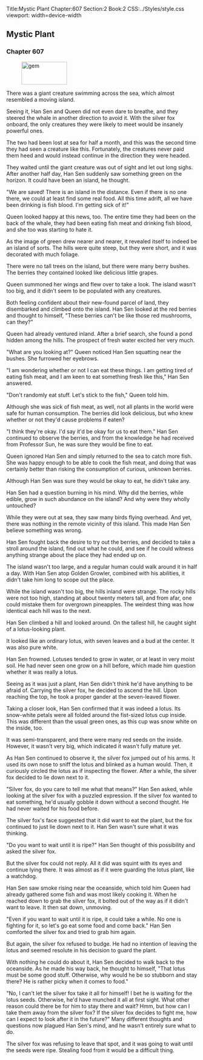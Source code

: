 Title:Mystic Plant 
Chapter:607 
Section:2 
Book:2 
CSS:../Styles/style.css 
viewport: width=device-width
  
## Mystic Plant
### Chapter 607
  
<figure>
	<img src="../Images/gem.gif" alt="gem" id="gem" width="120" height="60" />
</figure>
  

  
There was a giant creature swimming across the sea, which almost resembled a moving island.

Seeing it, Han Sen and Queen did not even dare to breathe, and they steered the whale in another direction to avoid it. With the silver fox onboard, the only creatures they were likely to meet would be insanely powerful ones.

The two had been lost at sea for half a month, and this was the second time they had seen a creature like this. Fortunately, the creatures never paid them heed and would instead continue in the direction they were headed.

They waited until the giant creature was out of sight and let out long sighs. After another half day, Han Sen suddenly saw something green on the horizon. It could have been an island, he thought.

"We are saved! There is an island in the distance. Even if there is no one there, we could at least find some real food. All this time adrift, all we have been drinking is fish blood. I'm getting sick of it!"

Queen looked happy at this news, too. The entire time they had been on the back of the whale, they had been eating fish meat and drinking fish blood, and she too was starting to hate it.

As the image of green drew nearer and nearer, it revealed itself to indeed be an island of sorts. The hills were quite steep, but they were short, and it was decorated with much foliage.

There were no tall trees on the island, but there were many berry bushes. The berries they contained looked like delicious little grapes.

Queen summoned her wings and flew over to take a look. The island wasn't too big, and it didn't seem to be populated with any creatures.

Both feeling confident about their new-found parcel of land, they disembarked and climbed onto the island. Han Sen looked at the red berries and thought to himself, "These berries can't be like those red mushrooms, can they?"

Queen had already ventured inland. After a brief search, she found a pond hidden among the hills. The prospect of fresh water excited her very much.

"What are you looking at?" Queen noticed Han Sen squatting near the bushes. She furrowed her eyebrows.

"I am wondering whether or not I can eat these things. I am getting tired of eating fish meat, and I am keen to eat something fresh like this," Han Sen answered.

"Don't randomly eat stuff. Let's stick to the fish," Queen told him.

Although she was sick of fish meat, as well, not all plants in the world were safe for human consumption. The berries did look delicious, but who knew whether or not they'd cause problems if eaten?

"I think they're okay. I'd say it'd be okay for us to eat them." Han Sen continued to observe the berries, and from the knowledge he had received from Professor Sun, he was sure they would be fine to eat.

Queen ignored Han Sen and simply returned to the sea to catch more fish. She was happy enough to be able to cook the fish meat, and doing that was certainly better than risking the consumption of curious, unknown berries.

Although Han Sen was sure they would be okay to eat, he didn't take any.

Han Sen had a question burning in his mind. Why did the berries, while edible, grow in such abundance on the island? And why were they wholly untouched?

While they were out at sea, they saw many birds flying overhead. And yet, there was nothing in the remote vicinity of this island. This made Han Sen believe something was wrong.

Han Sen fought back the desire to try out the berries, and decided to take a stroll around the island, find out what he could, and see if he could witness anything strange about the place they had ended up on.

The island wasn't too large, and a regular human could walk around it in half a day. With Han Sen atop Golden Growler, combined with his abilities, it didn't take him long to scope out the place.

While the island wasn't too big, the hills inland were strange. The rocky hills were not too high, standing at about twenty meters tall, and from afar, one could mistake them for overgrown pineapples. The weirdest thing was how identical each hill was to the next.

Han Sen climbed a hill and looked around. On the tallest hill, he caught sight of a lotus-looking plant.

It looked like an ordinary lotus, with seven leaves and a bud at the center. It was also pure white.

Han Sen frowned. Lotuses tended to grow in water, or at least in very moist soil. He had never seen one grow on a hill before, which made him question whether it was really a lotus.

Seeing as it was just a plant, Han Sen didn't think he'd have anything to be afraid of. Carrying the silver fox, he decided to ascend the hill. Upon reaching the top, he took a proper gander at the seven-leaved flower.

Taking a closer look, Han Sen confirmed that it was indeed a lotus. Its snow-white petals were all folded around the fist-sized lotus cup inside. This was different than the usual green ones, as this cup was snow white on the inside, too.

It was semi-transparent, and there were many red seeds on the inside. However, it wasn't very big, which indicated it wasn't fully mature yet.

As Han Sen continued to observe it, the silver fox jumped out of his arms. It used its own nose to sniff the lotus and blinked as a human would. Then, it curiously circled the lotus as if inspecting the flower. After a while, the silver fox decided to lie down next to it.

"Silver fox, do you care to tell me what that means?" Han Sen asked, while looking at the silver fox with a puzzled expression. If the silver fox wanted to eat something, he'd usually gobble it down without a second thought. He had never waited for his food before.

The silver fox's face suggested that it did want to eat the plant, but the fox continued to just lie down next to it. Han Sen wasn't sure what it was thinking.

"Do you want to wait until it is ripe?" Han Sen thought of this possibility and asked the silver fox.

But the silver fox could not reply. All it did was squint with its eyes and continue lying there. It was almost as if it were guarding the lotus plant, like a watchdog.

Han Sen saw smoke rising near the oceanside, which told him Queen had already gathered some fish and was most likely cooking it. When he reached down to grab the silver fox, it bolted out of the way as if it didn't want to leave. It then sat down, unmoving.

"Even if you want to wait until it is ripe, it could take a while. No one is fighting for it, so let's go eat some food and come back." Han Sen comforted the silver fox and tried to grab him again.

But again, the silver fox refused to budge. He had no intention of leaving the lotus and seemed resolute in his decision to guard the plant.

With nothing he could do about it, Han Sen decided to walk back to the oceanside. As he made his way back, he thought to himself, "That lotus must be some good stuff. Otherwise, why would he be so stubborn and stay there? He is rather picky when it comes to food."

"No, I can't let the silver fox take it all for himself! I bet he is waiting for the lotus seeds. Otherwise, he'd have munched it all at first sight. What other reason could there be for him to stay there and wait? Hmm, but how can I take them away from the silver fox? If the silver fox decides to fight me, how can I expect to look after it in the future?" Many different thoughts and questions now plagued Han Sen's mind, and he wasn't entirely sure what to do.

The silver fox was refusing to leave that spot, and it was going to wait until the seeds were ripe. Stealing food from it would be a difficult thing.